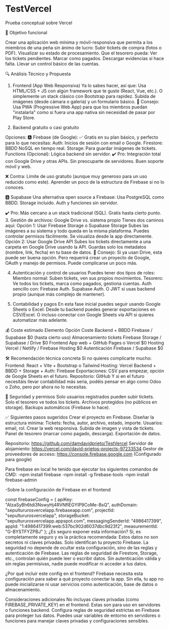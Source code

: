 # TestVercel
Prueba conceptual sobre Vercel

🎯 Objetivo funcional

Crear una aplicación web mínima y móvil-responsiva que permita a los miembros de una peña sin ánimo de lucro:
Subir tickets de compra (fotos o PDF).
Visualizar su estado de procesamiento.
Que el tesorero pueda:
Ver los tickets pendientes.
Marcar como pagados.
Descargar evidencias si hace falta.
Llevar un control básico de las cuentas.

🔍 Análisis Técnico y Propuesta
1. Frontend (App Web Responsiva)
Ya lo sabes hacer, así que:
Usa HTML/CSS + JS con algún framework que te guste (React, Vue, etc.).
O simplemente un stack clásico con Bootstrap para rapidez.
Subida de imágenes (desde cámara o galería) y un formulario básico.
📱 Consejo: Usa PWA (Progressive Web App)
 para que los miembros puedan "instalarla" como si fuera una app nativa sin necesidad de pasar por Play Store.
 
 2. Backend gratuito o casi gratuito

Opciones:
🅰️ Firebase (de Google):
✅ Gratis en su plan básico, y perfecto para lo que necesitas:
Auth: Inicios de sesión con email o Google.
Firestore: BBDD NoSQL en tiempo real.
Storage: Para guardar imágenes de tickets.
Functions (Opcional): Lógica backend sin servidor.
✔️ Pro:
Integración total con Google Drive y otras APIs.
Sin preocuparte de servidores.
Buen soporte móvil y web.

❌ Contra:
Límite de uso gratuito (aunque muy generoso para un uso reducido como este).
Aprender un poco de la estructura de Firebase si no lo conoces.

🅱️ Supabase
Una alternativa open source a Firebase:
Usa PostgreSQL como BBDD.
Storage incluido.
Auth y funciones sin servidor.

✔️ Pro:
Más cercano a un stack tradicional (SQL).
Gratis hasta cierto punto.
3. Gestión de archivos: Google Drive vs. sistema propio
Tienes dos caminos aquí:
Opción 1: Usar Firebase Storage o Supabase Storage
Subes las imágenes a su sistema y todo queda en la misma plataforma.
Puedes controlar permisos fácilmente.
Se visualiza desde la app directamente.
Opción 2: Usar Google Drive API
Subes los tickets directamente a una carpeta en Google Drive usando la API.
Guardas solo los metadatos (nombre, link, fecha) en tu base de datos.
📝 Consejo: Si ya usan Drive, esta puede ser buena opción. Pero requerirá crear un proyecto de Google, OAuth y manejo de permisos. Puede complicarse un poco más.

4. Autenticación y control de usuarios
Puedes tener dos tipos de roles:
Miembro normal: Suben tickets, ven sus propios movimientos.
Tesorero: Ve todos los tickets, marca como pagados, gestiona cuentas.
Auth sencillo con:
Firebase Auth.
Supabase Auth.
O JWT si usas backend propio (aunque más complejo de mantener).

5. Contabilidad y pagos
En esta fase inicial puedes seguir usando Google Sheets o Excel:
Desde tu backend puedes generar exportaciones en CSV/Excel.
O incluso conectar con Google Sheets vía API si quieres automatizar más adelante.

💰 Coste estimado
Elemento	Opción	Coste
Backend + BBDD	Firebase / Supabase	$0 (hasta cierto uso)
Almacenamiento tickets	Firebase Storage / Supabase / Drive	$0
Frontend	App web + GitHub Pages o Vercel	$0
Hosting	Vercel / Netlify / Firebase Hosting	$0
Autenticación	Firebase / Supabase	$0

🛠️ Recomendación técnica concreta
Si no quieres complicarte mucho:
Frontend: React + Vite + Bootstrap o Tailwind
Hosting: Vercel
Backend + BBDD + Storage + Auth: Firebase
Exportaciones: CSV para empezar, opción de Google Sheets en el futuro.
Repositorio: GitHub
Y si en el futuro necesitáis llevar contabilidad más seria, podéis pensar en algo como Odoo o Zoho, pero por ahora no lo necesitas.

🔐 Seguridad y permisos
Solo usuarios registrados pueden subir tickets.
Solo el tesorero ve todos los tickets.
Archivos protegidos (no públicos en storage).
Backups automáticos (Firebase lo hace).

✅ Siguientes pasos sugeridos
Crear el proyecto en Firebase.
Diseñar la estructura mínima:
Tickets: fecha, autor, archivo, estado, importe.
Usuarios: email, rol.
Crear la web responsiva.
Subida de imagen y vista de tickets.
Panel de tesorero (marcar como pagado, descarga).
Exportación de datos.

Repositorio: https://github.com/damdavidprieto/TestVercel
Servidor de alojamiento: https://vercel.com/david-prietos-projects-97233534
Gestor de proveedores de acceso: https://console.firebase.google.com (Configurado para google)

Para firebase en local he tenido que ejecutar los siguientes comandos de CMD:
-npm install firebase
-npm install -g firebase-tools
-npm install firebase-admin

-Sobre la configuración de Firebase en el frontend

const firebaseConfig = {
  apiKey: "AIzaSyBh6tdi3NswyHj4RVNfIEGYIP9CoMe-BsQ",
  authDomain: "sepultururosvercelapp.firebaseapp.com",
  projectId: "sepultururosvercelapp",
  storageBucket: "sepultururosvercelapp.appspot.com",
  messagingSenderId: "4986417399",
  appId: "1:4986417399:web:537bc902d6037dbc9d23f2",
  measurementId: "G-BYSTFYZPBJ"
};
¿Es seguro exponer esta información?
	Sí, es completamente seguro y es la práctica recomendada:
		Estos datos no son secretos ni claves privadas. Solo identifican tu proyecto Firebase.
		La seguridad no depende de ocultar esta configuración, sino de las reglas y autenticación de Firebase.
		Las reglas de seguridad de Firestore, Storage, etc., controlan quién puede leer o escribir datos.
		Sin autenticación válida y sin reglas permisivas, nadie puede modificar ni acceder a tus datos.

¿Por qué incluir este config en el frontend?
	Firebase necesita esta configuración para saber a qué proyecto conectar la app.
	Sin ella, tu app no puede inicializarse ni usar servicios como autenticación, base de datos o almacenamiento.

Consideraciones adicionales
	No incluyas claves privadas (como FIREBASE_PRIVATE_KEY) en el frontend. Estas son para uso en servidores o funciones backend.
	Configura reglas de seguridad estrictas en Firebase para proteger tus datos.
	Puedes usar variables de entorno en servidores o funciones para manejar claves privadas y configuraciones sensibles.